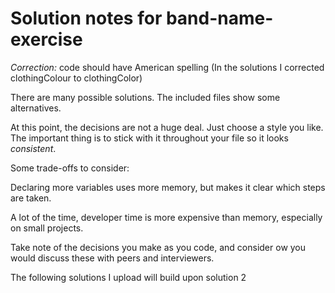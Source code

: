 # Solution notes for band-name-exercise

*Correction:* code should have American spelling
(In the solutions I corrected clothingColour to clothingColor)

There are many possible solutions.
The included files show some alternatives.

At this point, the decisions are not a huge deal. Just choose a style you like.
The important thing is to stick with it throughout your file so it looks *consistent*.

Some trade-offs to consider:

Declaring more variables uses more memory,
but makes it clear which steps are taken.

A lot of the time, developer time is more expensive than memory,
especially on small projects.

Take note of the decisions you make as you code, and
consider ow you would discuss these with peers and interviewers.

The following solutions I upload will build upon solution 2
